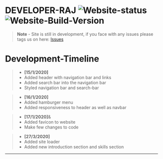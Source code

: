 <!-- MarkDown Starts from here -->
# **DEVELOPER-RAJ** ![Website-status](https://img.shields.io/badge/website-up-color?style=plastic) ![Website-Build-Version](https://img.shields.io/badge/Build-v1.0.1-brightgreen?style=plastic)
> **Note** - Site is still in development, if you face with any issues please tags us on here: [Issues](https://github.com/Developer-Raj/developer-raj.github.io/issues)

 # **Development-Timeline**
>- **[15/1/2020]**
>  - Added header with navigation bar and links
>  - Added search bar into the navigation bar
>  - Styled navigation bar and search-bar

>- **[16/1/2020]**
>  - Added hamburger menu
>  - Added responsiveness to header as well as navbar

>- **[17/1/2020]**&
> - Added favicon to website
> - Make few changes to code

>- **[27/3/2020]**
>  - Added site loader
>  - Added new introduction section and skills section
***

